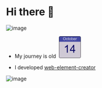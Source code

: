 # Hi there 👋

![image](https://github-readme-stats.vercel.app/api?username=jadshaker&count_private=true&show_icons=true&hide=stars)

<div>

- My journey is <span id="days"></span> old &nbsp;<img src='./2020-10-14.png' height="60px"/>
</div>

- I developed [web-element-creator](https://jadshaker.github.io/web-element-creator)

![image](https://media.giphy.com/media/gh0RRgkTXedvF0pDc0/giphy.gif)

<script>
  const today = new Date();
  const dayOneOfCoding = new Date(2020, 9, 14);

  const days = Math.round((today - dayOneOfCoding) / (1000 * 60 * 60 * 24));
  document.getElementById('days').innerHTML = `${days} days`;
</script>
